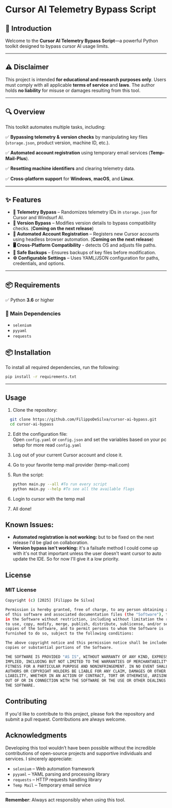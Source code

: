 # Cursor AI Telemetry Bypass Script 

## 🚀 Introduction

Welcome to the **Cursor AI Telemetry Bypass Script**—a powerful Python toolkit designed to bypass cursor AI usage limits.

---

## ⚠️ Disclaimer

This project is intended **for educational and research purposes only**. Users must comply with all applicable **terms of service** and **laws**. The author holds **no liability** for misuse or damages resulting from this tool.

---

## 🔍 Overview

This toolkit automates multiple tasks, including:

✅ **Bypassing telemetry & version checks** by manipulating key files (`storage.json`, product version, machine ID, etc.). 
 
✅ **Automated account registration** using temporary email services  (**Temp-Mail-Plus**). 

✅ **Resetting machine identifiers** and clearing telemetry data.
  
✅ **Cross-platform support** for **Windows**, **macOS**, and **Linux**.  

---

## ✨ Features

- **📡 Telemetry Bypass** – Randomizes telemetry IDs in `storage.json` for Cursor and Windsurf AI.  
- **🔄 Version Bypass** – Modifies version details to bypass compatibility checks.  (**Coming on the next release**) 
- **🤖 Automated Account Registration** – Registers new Cursor accounts using headless browser automation. (**Coming on the next release**) 
- **🖥️ Cross-Platform Compatibility** - detects OS and adjusts file paths. 
- **📁 Safe Backups** – Ensures backups of key files before modification.  
- **⚙️ Configurable Settings** – Uses YAML/JSON configuration for paths, credentials, and options.  
  

---

## 📦 Requirements

✅ Python **3.6** or higher  

### 🔗 Main Dependencies  

- `selenium`  
- `pyyaml`  
- `requests`   

## 📦 Installation

To install all required dependencies, run the following:

```bash 
pip install -r requirements.txt
```

---

## Usage

1. Clone the repository:

```bash
  git clone https://github.com/FilippoDeSilva/cursor-ai-bypass.git
  cd cursor-ai-bypass
```

2. Edit the configuration file:  
   Open `config.yaml` or `config.json` and set the variables based on your pc setup for more read `config.yaml`

3. Log out of your current Cursor account and close it. 

4. Go to your favorite temp mail provider (temp-mail.com) 

5. Run the script:

    ```bash
    python main.py --all #To run every script
    python main.py --help #To see all the available flags
 
    ```
6. Login to cursor with the temp mail 

7. All done!

## Known Issues:

- **Automated registration is not working:** but to be fixed on the next release I'd be glad on collaboration. 
- **Version bypass isn't working:** it's a failsafe method I could come up with it's not that important unless the user doesn't want cursor to auto update the IDE. So for now I'll give it a low priority. 

## License

### MIT License
```bash
Copyright (c) [2025] [Filippo De Silva]

Permission is hereby granted, free of charge, to any person obtaining a copy
of this software and associated documentation files (the "Software"), to deal
in the Software without restriction, including without limitation the rights
to use, copy, modify, merge, publish, distribute, sublicense, and/or sell
copies of the Software, and to permit persons to whom the Software is
furnished to do so, subject to the following conditions:

The above copyright notice and this permission notice shall be included in all
copies or substantial portions of the Software.

THE SOFTWARE IS PROVIDED "AS IS", WITHOUT WARRANTY OF ANY KIND, EXPRESS OR
IMPLIED, INCLUDING BUT NOT LIMITED TO THE WARRANTIES OF MERCHANTABILITY,
FITNESS FOR A PARTICULAR PURPOSE AND NONINFRINGEMENT. IN NO EVENT SHALL THE
AUTHORS OR COPYRIGHT HOLDERS BE LIABLE FOR ANY CLAIM, DAMAGES OR OTHER
LIABILITY, WHETHER IN AN ACTION OF CONTRACT, TORT OR OTHERWISE, ARISING FROM,
OUT OF OR IN CONNECTION WITH THE SOFTWARE OR THE USE OR OTHER DEALINGS IN
THE SOFTWARE.
```

## Contributing

If you'd like to contribute to this project, please fork the repository and submit a pull request. Contributions are always welcome.

## Acknowledgments

Developing this tool wouldn’t have been possible without the incredible contributions of open-source projects and supportive individuals and services. I sincerely appreciate:

- `selenium` – Web automation framework  
- `pyyaml` – YAML parsing and processing library  
- `requests` – HTTP requests handling library  
- `Temp Mail` – Temporary email service

---

**Remember**: Always act responsibly when using this tool.